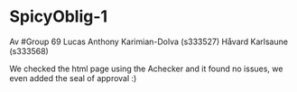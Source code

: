 # SpicyOblig-1
Av #Group 69
Lucas Anthony Karimian-Dolva (s333527) 
Håvard Karlsaune (s333568) 

We checked the html page using the Achecker and it found no issues, we even added the seal of approval :) 
